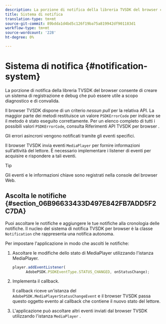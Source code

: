 ```yaml
---
description: La porzione di notifica della libreria TVSDK del browser consente di creare un sistema di registrazione e debug che può essere utile a scopo diagnostico e di convalida.
title: Sistema di notifica
translation-type: tm+mt
source-git-commit: 89bdda1d4bd5c126f19ba75a819942df901183d1
workflow-type: tm+mt
source-wordcount: '228'
ht-degree: 0%

---
```



# Sistema di notifica {#notification-system}

La porzione di notifica della libreria TVSDK del browser consente di creare un sistema di registrazione e debug che può essere utile a scopo diagnostico e di convalida.

<!--<a id="section_EC5DBE8DDA434B70A01FA2F3EF4618BD"></a>-->

Il browser TVSDK dispone di un criterio *nessun pull* per la relativa API. La maggior parte dei metodi restituisce un valore `PSDKErrorCode` per indicare se il metodo è stato eseguito correttamente. Per un elenco completo di tutti i possibili valori `PSDKErrorCode`, consulta Riferimenti API TVSDK per browser .

Gli errori asincroni vengono notificati tramite gli eventi specifici.

Il browser TVSDK invia eventi `MediaPlayer` per fornire informazioni sull’attività del lettore. È necessario implementare i listener di eventi per acquisire e rispondere a tali eventi.

>[!TIP]
>
>Gli eventi e le informazioni chiave sono registrati nella console del browser Web.

## Ascolta le notifiche {#section_06B96633433D497E842FB7ADD5F2C7DA}

Puoi ascoltare le notifiche e aggiungere le tue notifiche alla cronologia delle notifiche. Il nucleo del sistema di notifica TVSDK per browser è la classe `Notification` che rappresenta una notifica autonoma.

Per impostare l&#39;applicazione in modo che ascolti le notifiche:

1. Ascoltare le modifiche dello stato di MediaPlayer utilizzando l&#39;istanza MediaPlayer.

   ```js
   player.addEventListener( 
         AdobePSDK.PSDKEventType.STATUS_CHANGED, onStatusChange);
   ```

1. Implementa il callback.

   Il callback riceve un&#39;istanza del `AdobePSDK.MediaPlayerStatusChangeEvent` e il browser TVSDK passa questo oggetto evento al callback che contiene il nuovo stato del lettore.
1. L&#39;applicazione può ascoltare altri eventi inviati dal browser TVSDK utilizzando l&#39;istanza `MediaPlayer` .


